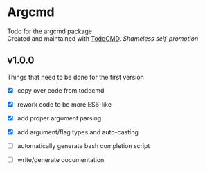 # Argcmd
Todo for the argcmd package  
Created and maintained with [TodoCMD](https://github.com/0phoff/TodoCMD). _Shameless self-promotion_

## v1.0.0
Things that need to be done for the first version
  - [X] copy over code from todocmd
  - [X] rework code to be more ES6-like
  - [X] add proper argument parsing
  - [X] add argument/flag types and auto-casting
  - [ ] automatically generate bash completion script
  - [ ] write/generate documentation

